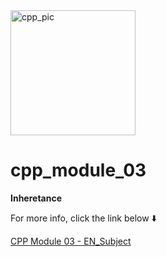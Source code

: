 <img src="https://hpscds.com/wp-content/uploads/2019/04/c-plus-plus-logo.png" alt="cpp_pic" width="200"/>

# cpp_module_03
**Inheretance**

For more info, click the link below ⬇️

[CPP Module 03 - EN_Subject](eb.subject_03.pdf)
